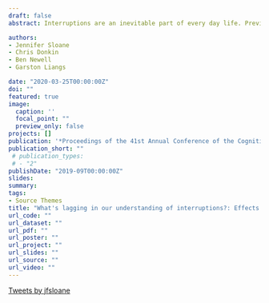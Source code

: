 ```yaml
---
draft: false
abstract: Interruptions are an inevitable part of every day life. Previous research suggests that interruptions can decrease performance and increase errors and response time. Additionally, there is evidence that providing a lag time prior to an interruption can mitigate some of the interruption costs. The goal of this paper is to investigate the effects of interruptions and interruption lags and explore possible strategies to attenuate interruption costs. A novel sequential decision-making paradigm was used, where the difficulty of the task and type of interruption were the two experimental manipulations. The results indicate that there is a potential benefit to including a lag time when presented with interruptions.

authors:
- Jennifer Sloane
- Chris Donkin
- Ben Newell
- Garston Liangs

date: "2020-03-25T00:00:00Z"
doi: ""
featured: true
image:
  caption: ''
  focal_point: ""
  preview_only: false
projects: []
publication: '*Proceedings of the 41st Annual Conference of the Cognitive Science Society*'
publication_short: ""
 # publication_types:
 # - "2"
publishDate: "2019-09T00:00:00Z"
slides: 
summary: 
tags:
- Source Themes
title: "What's lagging in our understanding of interruptions?: Effects of interruption lags in sequential decision-making."
url_code: ""
url_dataset: ""
url_pdf: ""
url_poster: ""
url_project: ""
url_slides: ""
url_source: ""
url_video: ""
---
```


<a class="twitter-timeline" href="https://twitter.com/jfsloane?ref_src=twsrc%5Etfw">Tweets by jfsloane</a> <script async src="https://platform.twitter.com/widgets.js" charset="utf-8"></script>
